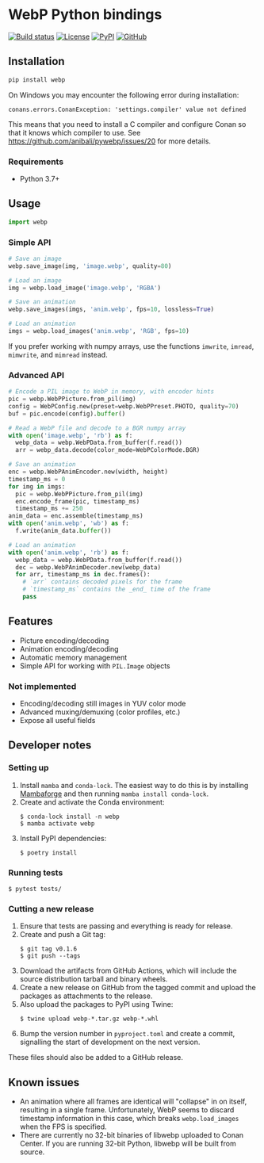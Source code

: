 # WebP Python bindings

[![Build status](https://img.shields.io/endpoint.svg?url=https%3A%2F%2Factions-badge.atrox.dev%2Fanibali%2Fpywebp%2Fbadge&label=build&logo=none)](https://actions-badge.atrox.dev/anibali/pywebp/goto)
[![License](https://img.shields.io/github/license/anibali/pywebp.svg)](https://github.com/anibali/pywebp/blob/master/LICENSE)
[![PyPI](https://img.shields.io/pypi/v/webp)](https://pypi.org/project/webp/)
[![GitHub](https://img.shields.io/github/stars/anibali/pywebp?style=social)](https://github.com/anibali/pywebp)

## Installation

```sh
pip install webp
```

On Windows you may encounter the following error during installation:

```
conans.errors.ConanException: 'settings.compiler' value not defined
```

This means that you need to install a C compiler and configure Conan so that it knows which
compiler to use. See https://github.com/anibali/pywebp/issues/20 for more details.

### Requirements

* Python 3.7+

## Usage

```python
import webp
```

### Simple API

```python
# Save an image
webp.save_image(img, 'image.webp', quality=80)

# Load an image
img = webp.load_image('image.webp', 'RGBA')

# Save an animation
webp.save_images(imgs, 'anim.webp', fps=10, lossless=True)

# Load an animation
imgs = webp.load_images('anim.webp', 'RGB', fps=10)
```

If you prefer working with numpy arrays, use the functions `imwrite`, `imread`, `mimwrite`,
and `mimread` instead.

### Advanced API

```python
# Encode a PIL image to WebP in memory, with encoder hints
pic = webp.WebPPicture.from_pil(img)
config = WebPConfig.new(preset=webp.WebPPreset.PHOTO, quality=70)
buf = pic.encode(config).buffer()

# Read a WebP file and decode to a BGR numpy array
with open('image.webp', 'rb') as f:
  webp_data = webp.WebPData.from_buffer(f.read())
  arr = webp_data.decode(color_mode=WebPColorMode.BGR)

# Save an animation
enc = webp.WebPAnimEncoder.new(width, height)
timestamp_ms = 0
for img in imgs:
  pic = webp.WebPPicture.from_pil(img)
  enc.encode_frame(pic, timestamp_ms)
  timestamp_ms += 250
anim_data = enc.assemble(timestamp_ms)
with open('anim.webp', 'wb') as f:
  f.write(anim_data.buffer())

# Load an animation
with open('anim.webp', 'rb') as f:
  webp_data = webp.WebPData.from_buffer(f.read())
  dec = webp.WebPAnimDecoder.new(webp_data)
  for arr, timestamp_ms in dec.frames():
    # `arr` contains decoded pixels for the frame
    # `timestamp_ms` contains the _end_ time of the frame
    pass
```

## Features

* Picture encoding/decoding
* Animation encoding/decoding
* Automatic memory management
* Simple API for working with `PIL.Image` objects

### Not implemented

* Encoding/decoding still images in YUV color mode
* Advanced muxing/demuxing (color profiles, etc.)
* Expose all useful fields

## Developer notes

### Setting up

1. Install `mamba` and `conda-lock`. The easiest way to do this is by installing
   [Mambaforge](https://github.com/conda-forge/miniforge#mambaforge) and then
   running `mamba install conda-lock`. 
2. Create and activate the Conda environment:
   ```console
   $ conda-lock install -n webp
   $ mamba activate webp
   ```
3. Install PyPI dependencies:
   ```console
   $ poetry install
   ```

### Running tests

```console
$ pytest tests/
```

### Cutting a new release

1. Ensure that tests are passing and everything is ready for release.
2. Create and push a Git tag:
   ```console
   $ git tag v0.1.6
   $ git push --tags
   ```
3. Download the artifacts from GitHub Actions, which will include the source distribution tarball and binary wheels.
4. Create a new release on GitHub from the tagged commit and upload the packages as attachments to the release.
5. Also upload the packages to PyPI using Twine:
   ```console
   $ twine upload webp-*.tar.gz webp-*.whl
   ```
6. Bump the version number in `pyproject.toml` and create a commit, signalling the start of development on the next version.

These files should also be added to a GitHub release.

## Known issues

* An animation where all frames are identical will "collapse" in on itself,
  resulting in a single frame. Unfortunately, WebP seems to discard timestamp
  information in this case, which breaks `webp.load_images` when the FPS
  is specified.
* There are currently no 32-bit binaries of libwebp uploaded to Conan Center. If you are running
  32-bit Python, libwebp will be built from source.
